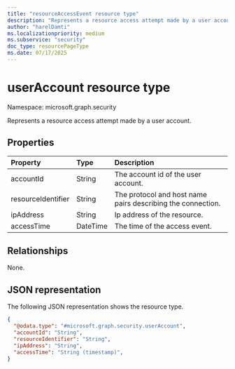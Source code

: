 ```yaml
---
title: "resourceAccessEvent resource type"
description: "Represents a resource access attempt made by a user account."
author: "harelDamti"
ms.localizationpriority: medium
ms.subservice: "security"
doc_type: resourcePageType
ms.date: 07/17/2025
---
```


# userAccount resource type

Namespace: microsoft.graph.security

Represents a resource access attempt made by a user account.

## Properties

| Property          | Type   | Description                                                            |
|:------------------|:-------|:-----------------------------------------------------------------------|
| accountId      | String | The account id of the user account.                                |
| resourceIdentifier     | String | The protocol and host name pairs describing the connection.    |
| ipAddress       | String | Ip address of the resource.   |
| accessTime        | DateTime | The time of the access event. |

## Relationships

None.

## JSON representation

The following JSON representation shows the resource type.
<!-- {
  "blockType": "resource",
  "@odata.type": "microsoft.graph.security.userAccount"
}
-->
``` json
{
  "@odata.type": "#microsoft.graph.security.userAccount",
  "accountId": "String",
  "resourceIdentifier": "String",
  "ipAddress": "String",
  "accessTime": "String (timestamp)",
}
```
